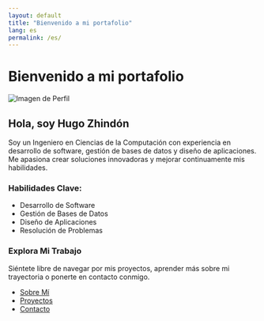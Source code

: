 ```yaml
---
layout: default
title: "Bienvenido a mi portafolio"
lang: es
permalink: /es/
---
```


# Bienvenido a mi portafolio

![Imagen de Perfil](/assets/profile.jpg)

## Hola, soy Hugo Zhindón

Soy un Ingeniero en Ciencias de la Computación con experiencia en desarrollo de software, gestión de bases de datos y diseño de aplicaciones. Me apasiona crear soluciones innovadoras y mejorar continuamente mis habilidades.

### Habilidades Clave:

- Desarrollo de Software
- Gestión de Bases de Datos
- Diseño de Aplicaciones
- Resolución de Problemas

### Explora Mi Trabajo

Siéntete libre de navegar por mis proyectos, aprender más sobre mi trayectoria o ponerte en contacto conmigo.

- [Sobre Mí](/es/about/)
- [Proyectos](/es/projects/)
- [Contacto](/es/contact/)
